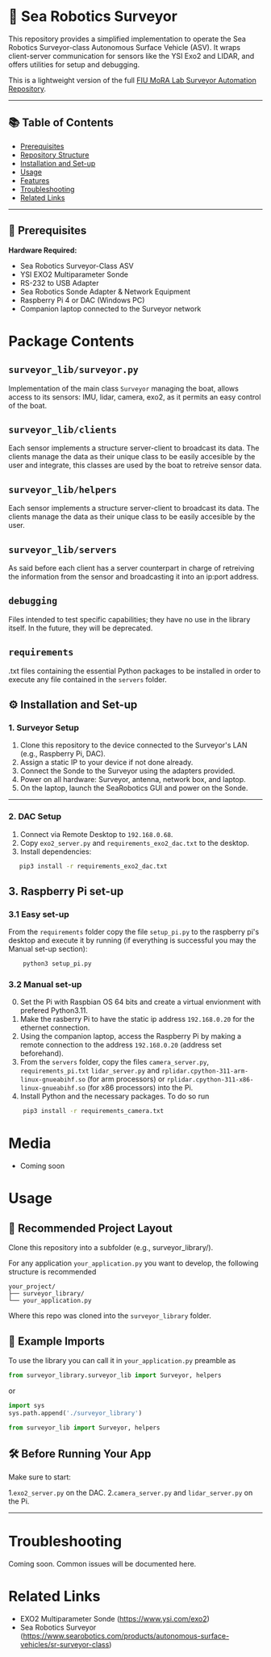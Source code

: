 # 🌊 Sea Robotics Surveyor

This repository provides a simplified implementation to operate the Sea Robotics Surveyor-class Autonomous Surface Vehicle (ASV). It wraps client-server communication for sensors like the YSI Exo2 and LIDAR, and offers utilities for setup and debugging.

This is a lightweight version of the full [FIU MoRA Lab Surveyor Automation Repository](https://github.com/FIU-MoRA-Lab/searobotics_surveyor_automation).

---

## 📚 Table of Contents
- [Prerequisites](#prerequisites)
- [Repository Structure](#repository-structure)
- [Installation and Set-up](#installation-and-set-up)
- [Usage](#usage)
- [Features](#features)
- [Troubleshooting](#troubleshooting)
- [Related Links](#related-links)

---

## 🔧 Prerequisites

**Hardware Required:**
- Sea Robotics Surveyor-Class ASV
- YSI EXO2 Multiparameter Sonde
- RS-232 to USB Adapter
- Sea Robotics Sonde Adapter & Network Equipment
- Raspberry Pi 4 or DAC (Windows PC)
- Companion laptop connected to the Surveyor network

# Package Contents
## `surveyor_lib/surveyor.py`
Implementation of the main class `Surveyor` managing the boat, allows access to its sensors: IMU, lidar, camera, exo2, as it permits an easy control of the boat. 
## `surveyor_lib/clients`
Each sensor implements a structure server-client to broadcast its data. The clients manage the data as their unique class to be easily accesible by the user and integrate, this classes are used by the boat to retreive sensor data.
## `surveyor_lib/helpers`
Each sensor implements a structure server-client to broadcast its data. The clients manage the data as their unique class to be easily accesible by the user.
## `surveyor_lib/servers` 
As said before each client has a server counterpart in charge of retreiving the information from the sensor and broadcasting it into an ip:port address.
## `debugging`
Files intended to test specific capabilities; they have no use in the library itself. In the future, they will be deprecated.
## `requirements`
.txt files containing the essential Python packages to be installed in order to execute any file contained in the `servers` folder.  

## ⚙️ Installation and Set-up

### 1. Surveyor Setup

1. Clone this repository to the device connected to the Surveyor's LAN (e.g., Raspberry Pi, DAC).
2. Assign a static IP to your device if not done already.
3. Connect the Sonde to the Surveyor using the adapters provided.
4. Power on all hardware: Surveyor, antenna, network box, and laptop.
5. On the laptop, launch the SeaRobotics GUI and power on the Sonde.

---

### 2. DAC Setup

1. Connect via Remote Desktop to `192.168.0.68`.
2. Copy `exo2_server.py` and `requirements_exo2_dac.txt` to the desktop.
3. Install dependencies:
```bash
   pip3 install -r requirements_exo2_dac.txt
```

## 3. Raspberry Pi set-up

### 3.1 Easy set-up

From the `requirements` folder copy the file `setup_pi.py` to the raspberry pi's desktop and execute it by running (if everything is successful you may the Manual set-up section):
```bash
    python3 setup_pi.py
```

### 3.2 Manual set-up
0. Set the Pi with Raspbian OS 64 bits and create a virtual envionment with prefered Python3.11.
1. Make the rasberry Pi to have the static ip address `192.168.0.20` for the ethernet connection.
2. Using the companion laptop, access the Raspberry Pi by making a remote connection to the address `192.168.0.20` (address set beforehand).
3. From the `servers` folder, copy the files `camera_server.py`, `requirements_pi.txt` `lidar_server.py` and `rplidar.cpython-311-arm-linux-gnueabihf.so` (for arm processors) or `rplidar.cpython-311-x86-linux-gnueabihf.so` (for x86 processors) into the Pi.
4. Install Python and the necessary packages. To do so run

```bash
    pip3 install -r requirements_camera.txt
```

# Media
- Coming soon

# Usage
## 🧭 Recommended Project Layout
Clone this repository into a subfolder (e.g., surveyor_library/).

For any application `your_application.py` you want to develop, the following structure is recommended
```
your_project/
├── surveyor_library/
└── your_application.py
```
Where this repo was cloned into the `surveyor_library` folder.
## 🐍 Example Imports

To use the library you can call it in `your_application.py` preamble as
```python
from surveyor_library.surveyor_lib import Surveyor, helpers
```
or
```python
import sys
sys.path.append('./surveyor_library')

from surveyor_lib import Surveyor, helpers
```


## 🛠️ Before Running Your App 
Make sure to start:

1.`exo2_server.py` on the DAC.
2.`camera_server.py` and `lidar_server.py` on the Pi.

---
# Troubleshooting
Coming soon. Common issues will be documented here.

# Related Links
- EXO2 Multiparameter Sonde (https://www.ysi.com/exo2)
- Sea Robotics Surveyor (https://www.searobotics.com/products/autonomous-surface-vehicles/sr-surveyor-class)

